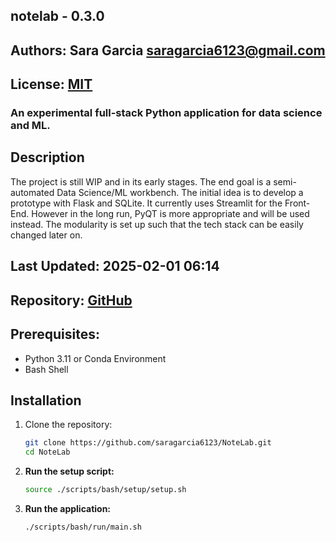 
## notelab - 0.3.0
## Authors: Sara Garcia <a href='mailto:saragarcia6123@gmail.com'>saragarcia6123@gmail.com</a>
## License: [MIT](https://github.com/saragarcia6123/NoteLab/blob/main/LICENSE)
### An experimental full-stack Python application for data science and ML.

## Description
The project is still WIP and in its early stages.
The end goal is a semi-automated Data Science/ML workbench.
The initial idea is to develop a prototype with Flask and SQLite.
It currently uses Streamlit for the Front-End.
However in the long run, PyQT is more appropriate and will be used instead.
The modularity is set up such that the tech stack can be easily changed later on.

## Last Updated: 2025-02-01 06:14

## Repository: [GitHub](https://github.com/saragarcia6123/NoteLab.git)

## Prerequisites:
- Python 3.11 or Conda Environment
- Bash Shell

## Installation

1. Clone the repository:
    ```sh
    git clone https://github.com/saragarcia6123/NoteLab.git
    cd NoteLab
    ```

2. **Run the setup script:**
   ```sh
   source ./scripts/bash/setup/setup.sh
    ```

3. **Run the application:**
   ```sh
   ./scripts/bash/run/main.sh
   ```
